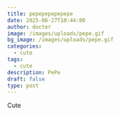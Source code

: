 ```yaml
---
title: pepepepepepepe
date: 2025-06-27T10:44:00
author: docter
image: /images/uploads/pepe.gif
bg_image: /images/uploads/pepe.gif
categories:
  - cute
tags:
  - cute
description: PePe
draft: false
type: post
---
```

Cute
